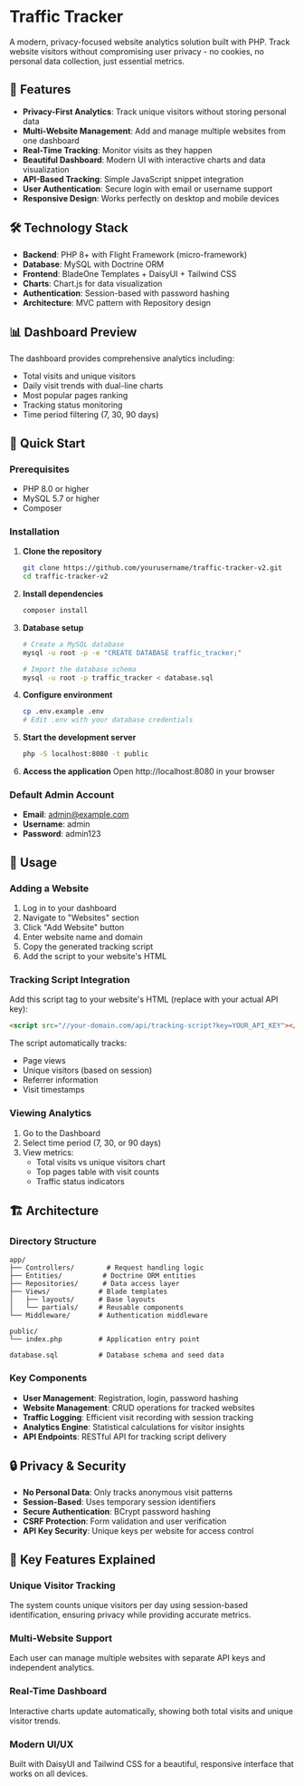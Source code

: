 # Traffic Tracker

A modern, privacy-focused website analytics solution built with PHP. Track website visitors without compromising user privacy - no cookies, no personal data collection, just essential metrics.

## 🚀 Features

- **Privacy-First Analytics**: Track unique visitors without storing personal data
- **Multi-Website Management**: Add and manage multiple websites from one dashboard
- **Real-Time Tracking**: Monitor visits as they happen
- **Beautiful Dashboard**: Modern UI with interactive charts and data visualization
- **API-Based Tracking**: Simple JavaScript snippet integration
- **User Authentication**: Secure login with email or username support
- **Responsive Design**: Works perfectly on desktop and mobile devices

## 🛠️ Technology Stack

- **Backend**: PHP 8+ with Flight Framework (micro-framework)
- **Database**: MySQL with Doctrine ORM
- **Frontend**: BladeOne Templates + DaisyUI + Tailwind CSS
- **Charts**: Chart.js for data visualization
- **Authentication**: Session-based with password hashing
- **Architecture**: MVC pattern with Repository design

## 📊 Dashboard Preview

The dashboard provides comprehensive analytics including:
- Total visits and unique visitors
- Daily visit trends with dual-line charts
- Most popular pages ranking
- Tracking status monitoring
- Time period filtering (7, 30, 90 days)

## 🚀 Quick Start

### Prerequisites
- PHP 8.0 or higher
- MySQL 5.7 or higher
- Composer

### Installation

1. **Clone the repository**
   ```bash
   git clone https://github.com/yourusername/traffic-tracker-v2.git
   cd traffic-tracker-v2
   ```

2. **Install dependencies**
   ```bash
   composer install
   ```

3. **Database setup**
   ```bash
   # Create a MySQL database
   mysql -u root -p -e "CREATE DATABASE traffic_tracker;"
   
   # Import the database schema
   mysql -u root -p traffic_tracker < database.sql
   ```

4. **Configure environment**
   ```bash
   cp .env.example .env
   # Edit .env with your database credentials
   ```

5. **Start the development server**
   ```bash
   php -S localhost:8080 -t public
   ```

6. **Access the application**
   Open http://localhost:8080 in your browser

### Default Admin Account
- **Email**: admin@example.com
- **Username**: admin
- **Password**: admin123

## 📝 Usage

### Adding a Website

1. Log in to your dashboard
2. Navigate to "Websites" section
3. Click "Add Website" button
4. Enter website name and domain
5. Copy the generated tracking script
6. Add the script to your website's HTML

### Tracking Script Integration

Add this script tag to your website's HTML (replace with your actual API key):

```html
<script src="//your-domain.com/api/tracking-script?key=YOUR_API_KEY"></script>
```

The script automatically tracks:
- Page views
- Unique visitors (based on session)
- Referrer information
- Visit timestamps

### Viewing Analytics

1. Go to the Dashboard
2. Select time period (7, 30, or 90 days)
3. View metrics:
   - Total visits vs unique visitors chart
   - Top pages table with visit counts
   - Traffic status indicators

## 🏗️ Architecture

### Directory Structure
```
app/
├── Controllers/        # Request handling logic
├── Entities/          # Doctrine ORM entities
├── Repositories/      # Data access layer
├── Views/            # Blade templates
│   ├── layouts/      # Base layouts
│   └── partials/     # Reusable components
└── Middleware/       # Authentication middleware

public/
└── index.php         # Application entry point

database.sql          # Database schema and seed data
```

### Key Components

- **User Management**: Registration, login, password hashing
- **Website Management**: CRUD operations for tracked websites
- **Traffic Logging**: Efficient visit recording with session tracking
- **Analytics Engine**: Statistical calculations for visitor insights
- **API Endpoints**: RESTful API for tracking script delivery

## 🔒 Privacy & Security

- **No Personal Data**: Only tracks anonymous visit patterns
- **Session-Based**: Uses temporary session identifiers
- **Secure Authentication**: BCrypt password hashing
- **CSRF Protection**: Form validation and user verification
- **API Key Security**: Unique keys per website for access control

## 🌟 Key Features Explained

### Unique Visitor Tracking
The system counts unique visitors per day using session-based identification, ensuring privacy while providing accurate metrics.

### Multi-Website Support
Each user can manage multiple websites with separate API keys and independent analytics.

### Real-Time Dashboard
Interactive charts update automatically, showing both total visits and unique visitor trends.

### Modern UI/UX
Built with DaisyUI and Tailwind CSS for a beautiful, responsive interface that works on all devices.
